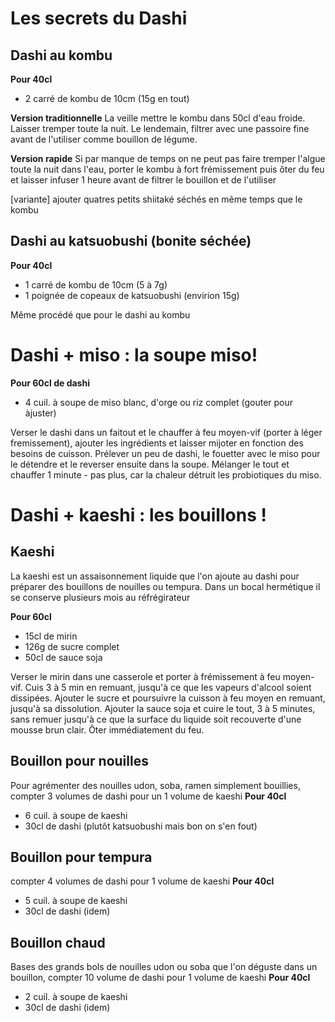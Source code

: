 # Les secrets du Dashi
## Dashi au kombu
**Pour 40cl**
- 2 carré de kombu de 10cm (15g en tout)

**Version traditionnelle**
La veille mettre le kombu dans 50cl d'eau froide. Laisser tremper toute la nuit. Le lendemain, filtrer avec une passoire fine avant de l'utiliser comme bouillon de légume.

**Version rapide**
Si par manque de temps on ne peut pas faire tremper l'algue toute la nuit dans l'eau, porter le kombu à fort frémissement puis ôter du feu et laisser infuser 1 heure avant de filtrer le bouillon et de l'utiliser

[variante] ajouter quatres petits shiitaké séchés en même temps que le kombu

## Dashi au katsuobushi (bonite séchée)
**Pour 40cl**
- 1 carré de kombu de 10cm (5 à 7g)
- 1 poignée de copeaux de katsuobushi (envirion 15g)

Même procédé que pour le dashi au kombu

# Dashi + miso : la soupe miso!
**Pour 60cl de dashi**
- 4 cuil. à soupe de miso blanc, d'orge ou riz complet (gouter pour àjuster)

Verser le dashi dans un faitout et le chauffer à feu moyen-vif (porter à léger fremissement), ajouter les ingrédients et laisser mijoter en fonction des besoins de cuisson. Prélever un peu de dashi, le fouetter avec le miso pour le détendre et le reverser ensuite dans la soupe. Mélanger le tout et chauffer 1 minute - pas plus, car la chaleur détruit les probiotiques du miso.

# Dashi + kaeshi : les bouillons !
## Kaeshi
La kaeshi est un assaisonnement liquide que l'on ajoute au dashi pour préparer des bouillons de nouilles ou tempura. Dans un bocal hermétique il se conserve plusieurs mois au réfrégirateur

**Pour 60cl**
- 15cl de mirin
- 126g de sucre complet
- 50cl de sauce soja

Verser le mirin dans une casserole et porter à frémissement à feu moyen-vif. Cuis 3 à 5 min en remuant, jusqu'à ce que les vapeurs d'alcool soient dissipées. Ajouter le sucre et poursuivre la cuisson à feu moyen en remuant, jusqu'à sa dissolution. Ajouter la sauce soja et cuire le tout, 3 à 5 minutes, sans remuer jusqu'à ce que la surface du liquide soit recouverte d'une mousse brun clair. Ôter immédiatement du feu.

## Bouillon pour nouilles
Pour agrémenter des nouilles udon, soba, ramen simplement bouillies, compter 3 volumes de dashi pour un 1 volume de kaeshi
**Pour 40cl**
- 6 cuil. à soupe de kaeshi
- 30cl de dashi (plutôt katsuobushi mais bon on s'en fout)
## Bouillon pour tempura
compter 4 volumes de dashi pour 1 volume de kaeshi
**Pour 40cl**
- 5 cuil. à soupe de kaeshi
- 30cl de dashi (idem)
## Bouillon chaud
Bases des grands bols de nouilles udon ou soba que l'on déguste dans un bouillon, compter 10 volume de dashi pour 1 volume de kaeshi
**Pour 40cl**
- 2 cuil. à soupe de kaeshi
- 30cl de dashi (idem)
